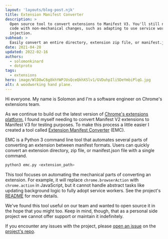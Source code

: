 ```yaml
---
layout: 'layouts/blog-post.njk'
title: Extension Manifest Converter
description: >
  Open source tool to convert extensions to Manifest V3. You'll still need to manually update any
  code with non-mechanical changes, such as adapting to use service workers or some script
  injection.
subhead: >
  Easily convert an entire directory, extension zip file, or manifest.json file.
date: 2021-04-28
updated: 2022-02-16
authors:
  - solomonkinard
  - dotproto
tags:
  - extensions
hero: image/WlD8wC6g8khYWPJUsQceQkhXSlv1/GVDuhpIli5DeYmbiPlqG.jpg
alt: A woodworking hand plane.
---
```


Hi everyone. My name is Solomon and I'm a software engineer on Chrome's extensions team.

As we continue to build out the latest version of [Chrome's extensions platform][mv3], I found
myself needing to convert Manifest V2 extensions to Manifest V3 for testing purposes. To make this
process a little easier I created a tool called [Extension Manifest Converter][emc-repo] (EMC).

EMC is a Python 3 command line tool that automates several parts of converting an extension between
manifest formats. Users can quickly convert an extension directory, zip file, or manifest.json file
with a single command.

```bash
python3 emc.py <extension_path>
```

This tool focuses on automating the mechanical parts of converting an extension. For example, it
will replace `chrome.browserAction` with `chrome.action` in JavaScript, but it cannot handle
abstract tasks like updating background logic to fully adopt service workers. See the project's
[README][emc-readme] for more details.

We've found this tool useful on our team and wanted to open source it in the hope that you might
too. Keep in mind, though, that as a personal side project we cannot offer support or maintain it indefinitely.

If you encounter any issues with the project, please [open an issue][emc-issue] on the [project's
repo][emc-repo].

[emc-issue]: https://github.com/GoogleChromeLabs/extension-manifest-converter/issues
[emc-repo]: https://github.com/GoogleChromeLabs/extension-manifest-converter
[emc-readme]: https://github.com/GoogleChromeLabs/extension-manifest-converter#readme
[mv3]: https://developer.chrome.com/docs/extensions/mv3/intro/mv3-overview/
[war]: https://developer.chrome.com/docs/extensions/mv3/manifest/web_accessible_resources/
